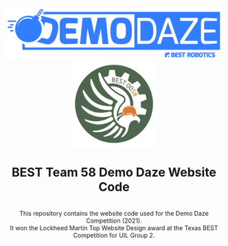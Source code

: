 <div id="top"></div>
<div align="center">
  <a href="https://www.bestrobotics.org/site/">
    <img src="images/BESTDemoDaze_Logo.png" alt="DemoDaze Logo" width="600" height="auto">
  </a>
  </br>
  <a href="https://github.com/BEST58/demodaze-website">
    <img src="images/logo.png" alt="Team Logo" width="200" height="200">
  </a>  
  <br/>
  <h1> BEST Team 58 Demo Daze Website Code </h1>
  <br/>
</div>
<div align="center">
  This repository contains the website code used for the Demo Daze Competition (2021).
  <br />
  It won the Lockheed Martin Top Website Design award at the Texas BEST Competition for UIL Group 2.
</div>
